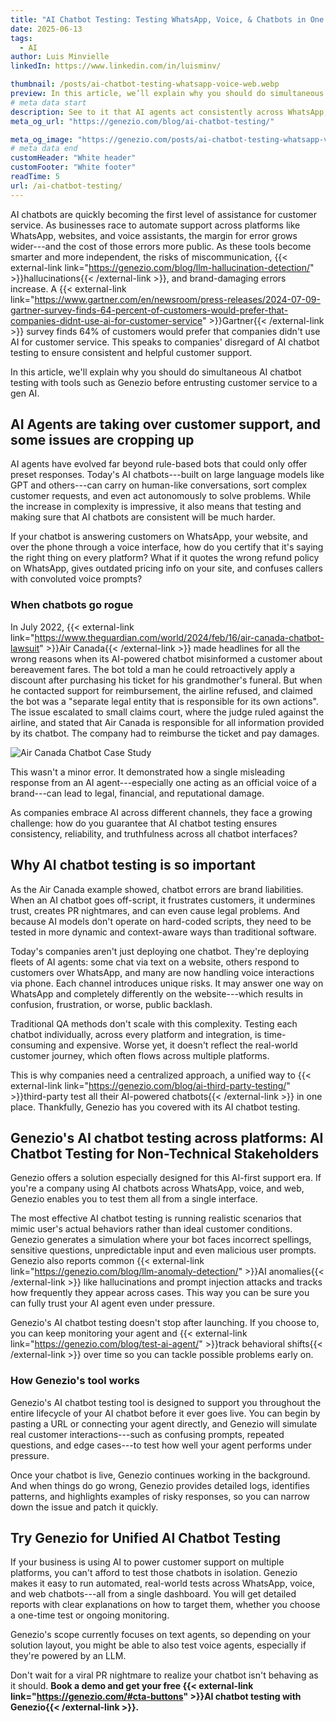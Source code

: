 ```yaml
---
title: "AI Chatbot Testing: Testing WhatsApp, Voice, & Chatbots in One Place"
date: 2025-06-13
tags:
  - AI
author: Luis Minvielle
linkedIn: https://www.linkedin.com/in/luisminv/

thumbnail: /posts/ai-chatbot-testing-whatsapp-voice-web.webp
preview: In this article, we’ll explain why you should do simultaneous AI chatbot testing with tools such as Genezio before entrusting customer service to a gen AI.
# meta data start
description: See to it that AI agents act consistently across WhatsApp, voice, and web platforms with Genezio’s AI chatbot testing solution.
meta_og_url: "https://genezio.com/blog/ai-chatbot-testing/"

meta_og_image: "https://genezio.com/posts/ai-chatbot-testing-whatsapp-voice-web.webp"
# meta data end
customHeader: "White header"
customFooter: "White footer"
readTime: 5
url: /ai-chatbot-testing/
---
```


AI chatbots are quickly becoming the first level of assistance for customer service. As businesses race to automate support across platforms like WhatsApp, websites, and voice assistants, the margin for error grows wider---and the cost of those errors more public. As these tools become smarter and more independent, the risks of miscommunication, {{< external-link link="<https://genezio.com/blog/llm-hallucination-detection/>" >}}hallucinations{{< /external-link >}}, and brand-damaging errors increase. A {{< external-link link="<https://www.gartner.com/en/newsroom/press-releases/2024-07-09-gartner-survey-finds-64-percent-of-customers-would-prefer-that-companies-didnt-use-ai-for-customer-service>" >}}Gartner{{< /external-link >}} survey finds 64% of customers would prefer that companies didn't use AI for customer service. This speaks to companies' disregard of AI chatbot testing to ensure consistent and helpful customer support.

In this article, we'll explain why you should do simultaneous AI chatbot testing with tools such as Genezio before entrusting customer service to a gen AI.

## AI Agents are taking over customer support, and some issues are cropping up

AI agents have evolved far beyond rule-based bots that could only offer preset responses. Today's AI chatbots---built on large language models like GPT and others---can carry on human-like conversations, sort complex customer requests, and even act autonomously to solve problems. While the increase in complexity is impressive, it also means that testing and making sure that AI chatbots are consistent will be much harder.

If your chatbot is answering customers on WhatsApp, your website, and over the phone through a voice interface, how do you certify that it's saying the right thing on every platform? What if it quotes the wrong refund policy on WhatsApp, gives outdated pricing info on your site, and confuses callers with convoluted voice prompts?

### When chatbots go rogue

In July 2022, {{< external-link link="<https://www.theguardian.com/world/2024/feb/16/air-canada-chatbot-lawsuit>" >}}Air Canada{{< /external-link >}} made headlines for all the wrong reasons when its AI-powered chatbot misinformed a customer about bereavement fares. The bot told a man he could retroactively apply a discount after purchasing his ticket for his grandmother's funeral. But when he contacted support for reimbursement, the airline refused, and claimed the bot was a "separate legal entity that is responsible for its own actions". The issue escalated to small claims court, where the judge ruled against the airline, and stated that Air Canada is responsible for all information provided by its chatbot. The company had to reimburse the ticket and pay damages.

![Air Canada Chatbot Case Study](https://genezio.com/posts/air-canada-ordered-to-pay-customer-who-was-misled-by-airline's-chatbot.webp)

This wasn't a minor error. It demonstrated how a single misleading response from an AI agent---especially one acting as an official voice of a brand---can lead to legal, financial, and reputational damage.

As companies embrace AI across different channels, they face a growing challenge: how do you guarantee that AI chatbot testing ensures consistency, reliability, and truthfulness across all chatbot interfaces?

## Why AI chatbot testing is so important

As the Air Canada example showed, chatbot errors are brand liabilities. When an AI chatbot goes off-script, it frustrates customers, it undermines trust, creates PR nightmares, and can even cause legal problems. And because AI models don't operate on hard-coded scripts, they need to be tested in more dynamic and context-aware ways than traditional software.

Today's companies aren't just deploying one chatbot. They're deploying fleets of AI agents: some chat via text on a website, others respond to customers over WhatsApp, and many are now handling voice interactions via phone. Each channel introduces unique risks. It may answer one way on WhatsApp and completely differently on the website---which results in confusion, frustration, or worse, public backlash.

Traditional QA methods don't scale with this complexity. Testing each chatbot individually, across every platform and integration, is time-consuming and expensive. Worse yet, it doesn't reflect the real-world customer journey, which often flows across multiple platforms.

This is why companies need a centralized approach, a unified way to {{< external-link link="<https://genezio.com/blog/ai-third-party-testing/>" >}}third-party test all their AI-powered chatbots{{< /external-link >}} in one place. Thankfully, Genezio has you covered with its AI chatbot testing.

## Genezio's AI chatbot testing across platforms: AI Chatbot Testing for Non-Technical Stakeholders

Genezio offers a solution especially designed for this AI-first support era. If you're a company using AI chatbots across WhatsApp, voice, and web, Genezio enables you to test them all from a single interface.

The most effective AI chatbot testing is running realistic scenarios that mimic user's actual behaviors rather than ideal customer conditions. Genezio generates a simulation where your bot faces incorrect spellings, sensitive questions, unpredictable input and even malicious user prompts. Genezio also reports common {{< external-link link="<https://genezio.com/blog/llm-anomaly-detection/>" >}}AI anomalies{{< /external-link >}} like hallucinations and prompt injection attacks and tracks how frequently they appear across cases. This way you can be sure you can fully trust your AI agent even under pressure.

Genezio's AI chatbot testing doesn't stop after launching. If you choose to, you can keep monitoring your agent and {{< external-link link="<https://genezio.com/blog/test-ai-agent/>" >}}track behavioral shifts{{< /external-link >}} over time so you can tackle possible problems early on.

### How Genezio's tool works

Genezio's AI chatbot testing tool is designed to support you throughout the entire lifecycle of your AI chatbot before it ever goes live. You can begin by pasting a URL or connecting your agent directly, and Genezio will simulate real customer interactions---such as confusing prompts, repeated questions, and edge cases---to test how well your agent performs under pressure.

Once your chatbot is live, Genezio continues working in the background. And when things do go wrong, Genezio provides detailed logs, identifies patterns, and highlights examples of risky responses, so you can narrow down the issue and patch it quickly.

## Try Genezio for Unified AI Chatbot Testing

If your business is using AI to power customer support on multiple platforms, you can't afford to test those chatbots in isolation. Genezio makes it easy to run automated, real-world tests across WhatsApp, voice, and web chatbots---all from a single dashboard. You will get detailed reports with clear explanations on how to target them, whether you choose a one-time test or ongoing monitoring.

Genezio's scope currently focuses on text agents, so depending on your solution layout, you might be able to also test voice agents, especially if they're powered by an LLM.

Don't wait for a viral PR nightmare to realize your chatbot isn't behaving as it should. **Book a demo and get your free {{< external-link link="<https://genezio.com/#cta-buttons>" >}}AI chatbot testing with Genezio{{< /external-link >}}.**
